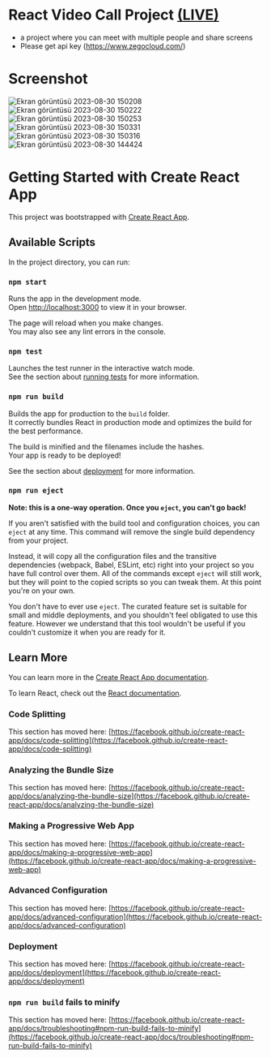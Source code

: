 #  React Video Call Project [(LIVE)](https://burhan-saglanmak-video-call.netlify.app/)

- a project where you can meet with multiple people and share screens
- Please get api key (https://www.zegocloud.com/)

# Screenshot

![Ekran görüntüsü 2023-08-30 150208](https://github.com/BurhanSaglanmak/React-Case-Study/assets/104764065/35b5ae4f-eefc-4796-8fd1-73b9c95bf572)
![Ekran görüntüsü 2023-08-30 150222](https://github.com/BurhanSaglanmak/React-Case-Study/assets/104764065/4d7407ad-c39b-4cc9-aed9-fd9e6305a5c4)
![Ekran görüntüsü 2023-08-30 150253](https://github.com/BurhanSaglanmak/React-Case-Study/assets/104764065/1dcdb4b2-33a5-4dc7-8669-802d1eb10519)
![Ekran görüntüsü 2023-08-30 150331](https://github.com/BurhanSaglanmak/React-Case-Study/assets/104764065/3f8ea528-e653-4005-9088-0bd47585b302)
![Ekran görüntüsü 2023-08-30 150316](https://github.com/BurhanSaglanmak/React-Case-Study/assets/104764065/07b6a86d-8a4f-46fc-93a5-5ae8536fdf50)
![Ekran görüntüsü 2023-08-30 144424](https://github.com/BurhanSaglanmak/React-Case-Study/assets/104764065/93aec96b-76c5-4c3c-96d1-b35781ae99ae)




# Getting Started with Create React App

This project was bootstrapped with [Create React App](https://github.com/facebook/create-react-app).

## Available Scripts

In the project directory, you can run:

### `npm start`

Runs the app in the development mode.\
Open [http://localhost:3000](http://localhost:3000) to view it in your browser.

The page will reload when you make changes.\
You may also see any lint errors in the console.

### `npm test`

Launches the test runner in the interactive watch mode.\
See the section about [running tests](https://facebook.github.io/create-react-app/docs/running-tests) for more information.

### `npm run build`

Builds the app for production to the `build` folder.\
It correctly bundles React in production mode and optimizes the build for the best performance.

The build is minified and the filenames include the hashes.\
Your app is ready to be deployed!

See the section about [deployment](https://facebook.github.io/create-react-app/docs/deployment) for more information.

### `npm run eject`

**Note: this is a one-way operation. Once you `eject`, you can't go back!**

If you aren't satisfied with the build tool and configuration choices, you can `eject` at any time. This command will remove the single build dependency from your project.

Instead, it will copy all the configuration files and the transitive dependencies (webpack, Babel, ESLint, etc) right into your project so you have full control over them. All of the commands except `eject` will still work, but they will point to the copied scripts so you can tweak them. At this point you're on your own.

You don't have to ever use `eject`. The curated feature set is suitable for small and middle deployments, and you shouldn't feel obligated to use this feature. However we understand that this tool wouldn't be useful if you couldn't customize it when you are ready for it.

## Learn More

You can learn more in the [Create React App documentation](https://facebook.github.io/create-react-app/docs/getting-started).

To learn React, check out the [React documentation](https://reactjs.org/).

### Code Splitting

This section has moved here: [https://facebook.github.io/create-react-app/docs/code-splitting](https://facebook.github.io/create-react-app/docs/code-splitting)

### Analyzing the Bundle Size

This section has moved here: [https://facebook.github.io/create-react-app/docs/analyzing-the-bundle-size](https://facebook.github.io/create-react-app/docs/analyzing-the-bundle-size)

### Making a Progressive Web App

This section has moved here: [https://facebook.github.io/create-react-app/docs/making-a-progressive-web-app](https://facebook.github.io/create-react-app/docs/making-a-progressive-web-app)

### Advanced Configuration

This section has moved here: [https://facebook.github.io/create-react-app/docs/advanced-configuration](https://facebook.github.io/create-react-app/docs/advanced-configuration)

### Deployment

This section has moved here: [https://facebook.github.io/create-react-app/docs/deployment](https://facebook.github.io/create-react-app/docs/deployment)

### `npm run build` fails to minify

This section has moved here: [https://facebook.github.io/create-react-app/docs/troubleshooting#npm-run-build-fails-to-minify](https://facebook.github.io/create-react-app/docs/troubleshooting#npm-run-build-fails-to-minify)
